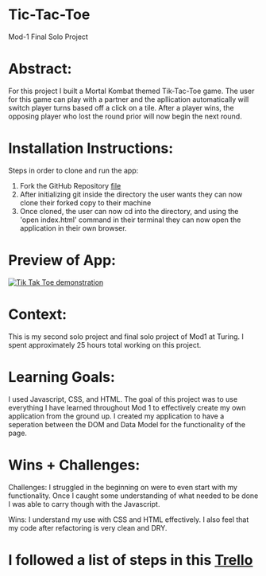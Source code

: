 # Tic-Tac-Toe
Mod-1 Final Solo Project


# Abstract:

  For this project I built a Mortal Kombat themed Tik-Tac-Toe game. The user for this game can play with a partner and the apllication
  automatically will switch player turns based off a click on a tile. After a player wins, the opposing player who lost the round prior will now begin the next round.

# Installation Instructions:

  Steps in order to clone and run the app:

  1. Fork the GitHub Repository [file](https://github.com/cadechaney/Tic-Tac-Toe)
  2. After initializing git inside the directory the user wants they can now clone their forked copy to their machine
  3. Once cloned, the user can now cd into the directory, and using the 'open index.html' command in their terminal they can now open the application in their own browser.

# Preview of App:

[![Tik Tak Toe demonstration](https://gyazo.com/f72269667d6e51388940552c76e7e5f6)](https://gyazo.com/f72269667d6e51388940552c76e7e5f6)

# Context:

  This is my second solo project and final solo project of Mod1 at Turing. I spent approximately 25 hours total working on this project.

# Learning Goals:

  I used Javascript, CSS, and HTML. The goal of this project was to use everything I have learned throughout Mod 1 to effectively create my own application from the ground up. I created my application to have a seperation between the DOM and Data Model for the functionality of the page.

# Wins + Challenges:

Challenges: I struggled in the beginning on were to even start with my functionality. Once I caught some understanding of what needed to be done I was able to carry though with the Javascript.

Wins: I understand my use with CSS and HTML effectively. I also feel that my code after refactoring is very clean and DRY.

# I followed a list of steps in this [Trello](https://trello.com/b/2N1Qh5RR/tic-tac-toe-project)
